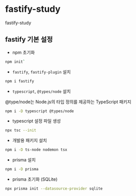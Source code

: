 # fastify-study

fastify-study

## fastify 기본 설정

- npm 초기화

```bash
npm init`
```

- `fastify`, `fastify-plugin` 설치

```bash
npm i fastify
```

- `typescript`, `@types/node` 설치

@type/node는 Node.js의 타입 정의를 제공하는 TypeScript 패키지

```bash
npm i -D typescript @types/node
```

- typescript 설정 파일 생성

```bash
npx tsc --init
```

- 개발용 패키지 설치

```bash
npm i -D ts-node nodemon tsx
```

- prisma 설치

```bash
npm i -D prisma
```

- prisma 초기화 (SQLite)

```bash
npx prisma init --datasource-provider sqlite
```
